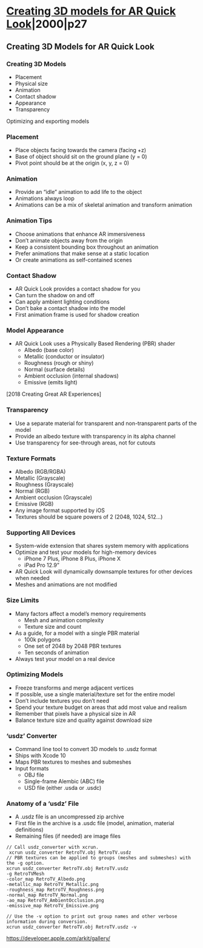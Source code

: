 # [Creating 3D models for AR Quick Look](3-creating-3d-models-for-ar-quick-look.md)|2000|p27


## Creating 3D Models for AR Quick Look


### Creating 3D Models

- Placement
- Physical size
- Animation
- Contact shadow
- Appearance
- Transparency

Optimizing and exporting models

### Placement

- Place objects facing towards the camera (facing +z)
- Base of object should sit on the ground plane (y = 0)
- Pivot point should be at the origin (x, y, z = 0)

### Animation

- Provide an “idle” animation to add life to the object
- Animations always loop
- Animations can be a mix of skeletal animation and transform animation


### Animation Tips

- Choose animations that enhance AR immersiveness
- Don’t animate objects away from the origin
- Keep a consistent bounding box throughout an animation
- Prefer animations that make sense at a static location
- Or create animations as self-contained scenes


### Contact Shadow

- AR Quick Look provides a contact shadow for you
- Can turn the shadow on and off
- Can apply ambient lighting conditions
- Don’t bake a contact shadow into the model
- First animation frame is used for shadow creation

### Model Appearance

- AR Quick Look uses a Physically Based Rendering (PBR) shader
  - Albedo (base color)
  - Metallic (conductor or insulator)
  - Roughness (rough or shiny)
  - Normal (surface details)
  - Ambient occlusion (internal shadows)
  - Emissive (emits light)

[2018 Creating Great AR Experiences]


### Transparency

- Use a separate material for transparent and non-transparent parts of the model
- Provide an albedo texture with transparency in its alpha channel
- Use transparency for see-through areas, not for cutouts


### Texture Formats

- Albedo (RGB/RGBA)
- Metallic (Grayscale)
- Roughness (Grayscale)
- Normal (RGB)
- Ambient occlusion (Grayscale)
- Emissive (RGB)
- Any image format supported by iOS
- Textures should be square powers of 2 (2048, 1024, 512...)

### Supporting All Devices

- System-wide extension that shares system memory with applications
- Optimize and test your models for high-memory devices
  - iPhone 7 Plus, iPhone 8 Plus, iPhone X
  - iPad Pro 12.9”
- AR Quick Look will dynamically downsample textures for other devices   when needed
- Meshes and animations are not modified

### Size Limits

- Many factors affect a model’s memory requirements
  - Mesh and animation complexity
  - Texture size and count 
- As a guide, for a model with a single PBR material
  - 100k polygons
  - One set of 2048 by 2048 PBR textures
  - Ten seconds of animation
- Always test your model on a real device

### Optimizing Models

- Freeze transforms and merge adjacent vertices
- If possible, use a single material/texture set for the entire model
- Don’t include textures you don’t need
- Spend your texture budget on areas that add most value and realism
- Remember that pixels have a physical size in AR
- Balance texture size and quality against download size


### ‘usdz’ Converter

- Command line tool to convert 3D models  to .usdz format
- Ships with Xcode 10
- Maps PBR textures to meshes and submeshes
- Input formats
  - OBJ file
  - Single-frame Alembic (ABC) file
  - USD file (either .usda or .usdc)

### Anatomy of a ‘usdz’ File

- A .usdz file is an uncompressed zip archive
- First file in the archive is a .usdc file (model, animation, material definitions)
- Remaining files (if needed) are image files

```
// Call usdz_converter with xcrun.
 xcrun usdz_converter RetroTV.obj RetroTV.usdz
// PBR textures can be applied to groups (meshes and submeshes) with the -g option.
xcrun usdz_converter RetroTV.obj RetroTV.usdz
-g RetroTVMesh
-color_map RetroTV_Albedo.png
-metallic_map RetroTV_Metallic.png
-roughness_map RetroTV_Roughness.png
-normal_map RetroTV_Normal.png
-ao_map RetroTV_AmbientOcclusion.png
-emissive_map RetroTV_Emissive.png
 
// Use the -v option to print out group names and other verbose information during conversion.
xcrun usdz_converter RetroTV.obj RetroTV.usdz -v

```

https://developer.apple.com/arkit/gallery/


